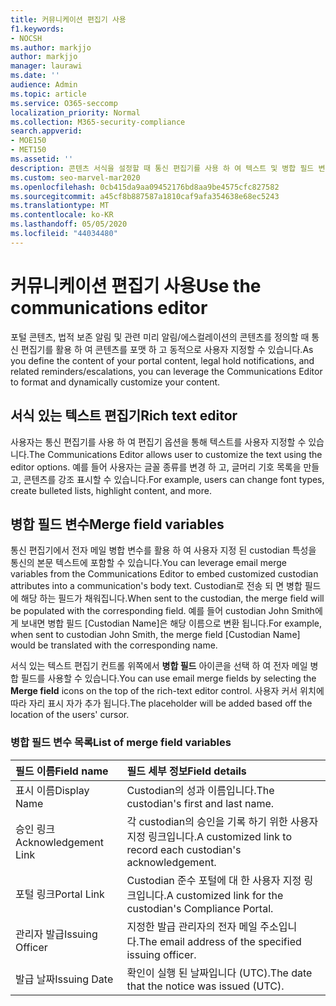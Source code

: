 ```yaml
---
title: 커뮤니케이션 편집기 사용
f1.keywords:
- NOCSH
ms.author: markjjo
author: markjjo
manager: laurawi
ms.date: ''
audience: Admin
ms.topic: article
ms.service: O365-seccomp
localization_priority: Normal
ms.collection: M365-security-compliance
search.appverid:
- MOE150
- MET150
ms.assetid: ''
description: 콘텐츠 서식을 설정할 때 통신 편집기를 사용 하 여 텍스트 및 병합 필드 변수를 변경 합니다.
ms.custom: seo-marvel-mar2020
ms.openlocfilehash: 0cb415da9aa09452176bd8aa9be4575cfc827582
ms.sourcegitcommit: a45cf8b887587a1810caf9afa354638e68ec5243
ms.translationtype: MT
ms.contentlocale: ko-KR
ms.lasthandoff: 05/05/2020
ms.locfileid: "44034480"
---
```

# <a name="use-the-communications-editor"></a><span data-ttu-id="31a7f-103">커뮤니케이션 편집기 사용</span><span class="sxs-lookup"><span data-stu-id="31a7f-103">Use the communications editor</span></span>

<span data-ttu-id="31a7f-104">포털 콘텐츠, 법적 보존 알림 및 관련 미리 알림/에스컬레이션의 콘텐츠를 정의할 때 통신 편집기를 활용 하 여 콘텐츠를 포맷 하 고 동적으로 사용자 지정할 수 있습니다.</span><span class="sxs-lookup"><span data-stu-id="31a7f-104">As you define the content of your portal content, legal hold notifications, and related reminders/escalations, you can leverage the Communications Editor to format and dynamically customize your content.</span></span>

## <a name="rich-text-editor"></a><span data-ttu-id="31a7f-105">서식 있는 텍스트 편집기</span><span class="sxs-lookup"><span data-stu-id="31a7f-105">Rich text editor</span></span> 

<span data-ttu-id="31a7f-106">사용자는 통신 편집기를 사용 하 여 편집기 옵션을 통해 텍스트를 사용자 지정할 수 있습니다.</span><span class="sxs-lookup"><span data-stu-id="31a7f-106">The Communications Editor allows user to customize the text using the editor options.</span></span> <span data-ttu-id="31a7f-107">예를 들어 사용자는 글꼴 종류를 변경 하 고, 글머리 기호 목록을 만들고, 콘텐츠를 강조 표시할 수 있습니다.</span><span class="sxs-lookup"><span data-stu-id="31a7f-107">For example, users can change font types, create bulleted lists, highlight content, and more.</span></span> 

## <a name="merge-field-variables"></a><span data-ttu-id="31a7f-108">병합 필드 변수</span><span class="sxs-lookup"><span data-stu-id="31a7f-108">Merge field variables</span></span>

<span data-ttu-id="31a7f-109">통신 편집기에서 전자 메일 병합 변수를 활용 하 여 사용자 지정 된 custodian 특성을 통신의 본문 텍스트에 포함할 수 있습니다.</span><span class="sxs-lookup"><span data-stu-id="31a7f-109">You can leverage email merge variables from the Communications Editor to embed customized custodian attributes into a communication's body text.</span></span> <span data-ttu-id="31a7f-110">Custodian로 전송 되 면 병합 필드에 해당 하는 필드가 채워집니다.</span><span class="sxs-lookup"><span data-stu-id="31a7f-110">When sent to the custodian, the merge field will be populated with the corresponding field.</span></span> <span data-ttu-id="31a7f-111">예를 들어 custodian John Smith에 게 보내면 병합 필드 [Custodian Name]은 해당 이름으로 변환 됩니다.</span><span class="sxs-lookup"><span data-stu-id="31a7f-111">For example, when sent to custodian John Smith, the merge field [Custodian Name] would be translated with the corresponding name.</span></span> 

<span data-ttu-id="31a7f-112">서식 있는 텍스트 편집기 컨트롤 위쪽에서 **병합 필드** 아이콘을 선택 하 여 전자 메일 병합 필드를 사용할 수 있습니다.</span><span class="sxs-lookup"><span data-stu-id="31a7f-112">You can use email merge fields by selecting the **Merge field** icons on the top of the rich-text editor control.</span></span> <span data-ttu-id="31a7f-113">사용자 커서 위치에 따라 자리 표시 자가 추가 됩니다.</span><span class="sxs-lookup"><span data-stu-id="31a7f-113">The placeholder will be added based off the location of the users' cursor.</span></span> 

### <a name="list-of-merge-field-variables"></a><span data-ttu-id="31a7f-114">병합 필드 변수 목록</span><span class="sxs-lookup"><span data-stu-id="31a7f-114">List of merge field variables</span></span>

| <span data-ttu-id="31a7f-115">필드 이름</span><span class="sxs-lookup"><span data-stu-id="31a7f-115">Field name</span></span>                  | <span data-ttu-id="31a7f-116">필드 세부 정보</span><span class="sxs-lookup"><span data-stu-id="31a7f-116">Field details</span></span> | 
| :------------------- | :------------------- |
| <span data-ttu-id="31a7f-117">표시 이름</span><span class="sxs-lookup"><span data-stu-id="31a7f-117">Display Name</span></span>  | <span data-ttu-id="31a7f-118">Custodian의 성과 이름입니다.</span><span class="sxs-lookup"><span data-stu-id="31a7f-118">The custodian's first and last name.</span></span> | 
| <span data-ttu-id="31a7f-119">승인 링크</span><span class="sxs-lookup"><span data-stu-id="31a7f-119">Acknowledgement Link</span></span> | <span data-ttu-id="31a7f-120">각 custodian의 승인을 기록 하기 위한 사용자 지정 링크입니다.</span><span class="sxs-lookup"><span data-stu-id="31a7f-120">A customized link to record each custodian's acknowledgement.</span></span>|                 |
| <span data-ttu-id="31a7f-121">포털 링크</span><span class="sxs-lookup"><span data-stu-id="31a7f-121">Portal Link</span></span>     | <span data-ttu-id="31a7f-122">Custodian 준수 포털에 대 한 사용자 지정 링크입니다.</span><span class="sxs-lookup"><span data-stu-id="31a7f-122">A customized link for the custodian's Compliance Portal.</span></span>|                |
| <span data-ttu-id="31a7f-123">관리자 발급</span><span class="sxs-lookup"><span data-stu-id="31a7f-123">Issuing Officer</span></span>                   | <span data-ttu-id="31a7f-124">지정한 발급 관리자의 전자 메일 주소입니다.</span><span class="sxs-lookup"><span data-stu-id="31a7f-124">The email address of the specified issuing officer.</span></span>|                   |
| <span data-ttu-id="31a7f-125">발급 날짜</span><span class="sxs-lookup"><span data-stu-id="31a7f-125">Issuing Date</span></span>                   | <span data-ttu-id="31a7f-126">확인이 실행 된 날짜입니다 (UTC).</span><span class="sxs-lookup"><span data-stu-id="31a7f-126">The date that the notice was issued (UTC).</span></span>              |
